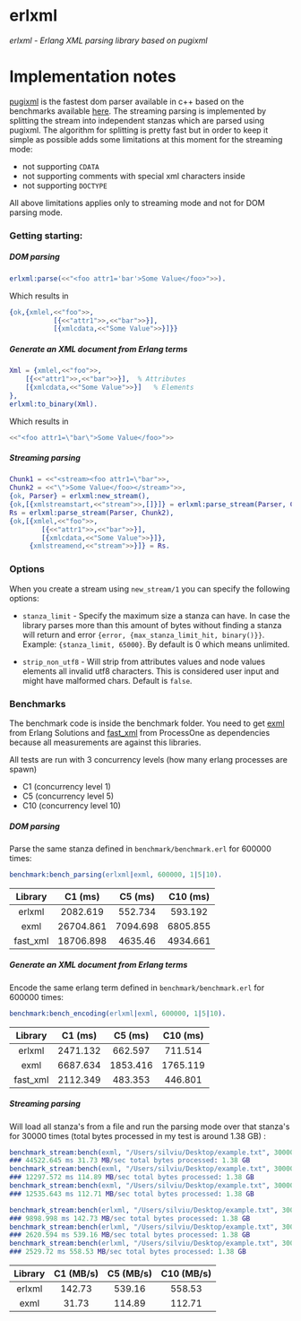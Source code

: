 # erlxml

*erlxml - Erlang XML parsing library based on pugixml* 

# Implementation notes

[pugixml][1] is the fastest dom parser available in c++ based on the benchmarks available [here][2]. The streaming parsing is implemented by 
splitting the stream into independent stanzas which are parsed using pugixml. The algorithm for splitting is pretty fast but in order to keep it simple as possible 
adds some limitations at this moment for the streaming mode:

- not supporting `CDATA`
- not supporting comments with special xml characters inside
- not supporting `DOCTYPE`

All above limitations applies only to streaming mode and not for DOM parsing mode. 

### Getting starting:

##### DOM parsing

```erlang
erlxml:parse(<<"<foo attr1='bar'>Some Value</foo>">>).
```

Which results in

```erlang
{ok,{xmlel,<<"foo">>,
           [{<<"attr1">>,<<"bar">>}],
           [{xmlcdata,<<"Some Value">>}]}}
```           

##### Generate an XML document from Erlang terms

```erlang
Xml = {xmlel,<<"foo">>,
    [{<<"attr1">>,<<"bar">>}],  % Attributes
    [{xmlcdata,<<"Some Value">>}]   % Elements
},
erlxml:to_binary(Xml).
```

Which results in

```erlang
<<"<foo attr1=\"bar\">Some Value</foo>">>
```

##### Streaming parsing

```erlang
Chunk1 = <<"<stream><foo attr1=\"bar">>,
Chunk2 = <<"\">Some Value</foo></stream>">>,
{ok, Parser} = erlxml:new_stream(),
{ok,[{xmlstreamstart,<<"stream">>,[]}]} = erlxml:parse_stream(Parser, Chunk1),
Rs = erlxml:parse_stream(Parser, Chunk2),
{ok,[{xmlel,<<"foo">>,
        [{<<"attr1">>,<<"bar">>}],
        [{xmlcdata,<<"Some Value">>}]},
     {xmlstreamend,<<"stream">>}]} = Rs.
```

### Options 

When you create a stream using `new_stream/1` you can specify the following options:

- `stanza_limit` - Specify the maximum size a stanza can have. In case the library parses more than this amount of bytes 
without finding a stanza will return and error `{error, {max_stanza_limit_hit, binary()}}`. Example: `{stanza_limit, 65000}`. By default is 0 which means unlimited.

- `strip_non_utf8` - Will strip from attributes values and node values elements all invalid utf8 characters. This is considered 
user input and might have malformed chars. Default is `false`.

### Benchmarks

The benchmark code is inside the benchmark folder. You need to get [exml][3] from Erlang Solutions and [fast_xml][4] from ProcessOne as dependencies 
because all measurements are against this libraries. 

All tests are run with 3 concurrency levels (how many erlang processes are spawn)

- C1 (concurrency level 1)
- C5 (concurrency level 5)
- C10 (concurrency level 10)

##### DOM parsing

Parse the same stanza defined in `benchmark/benchmark.erl` for 600000 times:

``` erlang
benchmark:bench_parsing(erlxml|exml, 600000, 1|5|10).
```

| Library    | C1 (ms)      |   C5 (ms) | C10 (ms)  |
|:----------:|:------------:|:---------:|:---------:|
| erlxml     |  2082.619    |  552.734  |  593.192  |
| exml       | 26704.861    | 7094.698  | 6805.855  |
| fast_xml   | 18706.898    | 4635.46   | 4934.661  |

##### Generate an XML document from Erlang terms

Encode the same erlang term defined in `benchmark/benchmark.erl` for 600000 times:

``` erlang
benchmark:bench_encoding(erlxml|exml, 600000, 1|5|10).
```

| Library    | C1 (ms)      |   C5 (ms) | C10 (ms)  |
|:----------:|:------------:|:---------:|:---------:|
| erlxml     | 2471.132     |  662.597  |  711.514  |
| exml       | 6687.634     | 1853.416  | 1765.119  |
| fast_xml   | 2112.349     |  483.353  |  446.801  |

##### Streaming parsing

Will load all stanza's from a file and run the parsing mode over that stanza's for 30000 times (total bytes processed in 
my test is around 1.38 GB) :

```erlang
benchmark_stream:bench(exml, "/Users/silviu/Desktop/example.txt", 30000, 1).
### 44522.645 ms 31.73 MB/sec total bytes processed: 1.38 GB 
benchmark_stream:bench(exml, "/Users/silviu/Desktop/example.txt", 30000, 5).
### 12297.572 ms 114.89 MB/sec total bytes processed: 1.38 GB 
benchmark_stream:bench(exml, "/Users/silviu/Desktop/example.txt", 30000, 10).
### 12535.643 ms 112.71 MB/sec total bytes processed: 1.38 GB 

benchmark_stream:bench(erlxml, "/Users/silviu/Desktop/example.txt", 30000, 1). 
### 9898.998 ms 142.73 MB/sec total bytes processed: 1.38 GB 
benchmark_stream:bench(erlxml, "/Users/silviu/Desktop/example.txt", 30000, 5).
### 2620.594 ms 539.16 MB/sec total bytes processed: 1.38 GB 
benchmark_stream:bench(erlxml, "/Users/silviu/Desktop/example.txt", 30000, 10).
### 2529.72 ms 558.53 MB/sec total bytes processed: 1.38 GB 
```

| Library    | C1 (MB/s)      |   C5 (MB/s) | C10 (MB/s)  |
|:----------:|:--------------:|:-----------:|:-----------:|
| erlxml     | 142.73         |  539.16     |  558.53     |
| exml       | 31.73          |  114.89     | 112.71      |

[1]:http://pugixml.org
[2]:http://pugixml.org/benchmark.html
[3]:https://github.com/esl/exml
[4]:https://github.com/processone/fast_xml